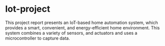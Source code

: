 # Iot-project
This project report presents an IoT-based home automation system, which provides a smart, convenient, and energy-efficient home environment. This system combines a variety of sensors, and actuators and uses a microcontroller to capture data.
